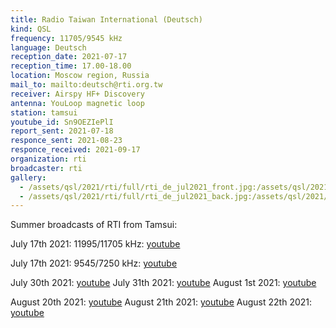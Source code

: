 ```yaml
---
title: Radio Taiwan International (Deutsch)
kind: QSL
frequency: 11705/9545 kHz
language: Deutsch
reception_date: 2021-07-17
reception_time: 17.00-18.00
location: Moscow region, Russia
mail_to: mailto:deutsch@rti.org.tw
receiver: Airspy HF+ Discovery
antenna: YouLoop magnetic loop
station: tamsui
youtube_id: Sn9OEZIePlI
report_sent: 2021-07-18
responce_sent: 2021-08-23
responce_received: 2021-09-17
organization: rti
broadcaster: rti
gallery:
  - /assets/qsl/2021/rti/full/rti_de_jul2021_front.jpg:/assets/qsl/2021/rti/small/rti_de_jul2021_front.jpg
  - /assets/qsl/2021/rti/full/rti_de_jul2021_back.jpg:/assets/qsl/2021/rti/small/rti_de_jul2021_back.jpg
---
```


Summer broadcasts of RTI from Tamsui:

July 17th 2021: 11995/11705 kHz: <a href="https://youtu.be/Sn9OEZIePlI">youtube</a>

July 17th 2021: 9545/7250 kHz: <a href="https://youtu.be/YSBPArrkDX0">youtube</a>

July 30th 2021: <a href="https://youtu.be/3Ly9oam2S7k">youtube</a>
July 31th 2021: <a href="https://youtu.be/Bl2zkqS0XvY">youtube</a>
August 1st 2021: <a href="https://youtu.be/H08xejteMYg">youtube</a>

August 20th 2021: <a href="https://youtu.be/E9F8zFBTTMQ">youtube</a>
August 21th 2021: <a href="https://youtu.be/e3Y_aAg3bdc">youtube</a>
August 22th 2021: <a href="https://youtu.be/YjvLA-4MRqw">youtube</a>

